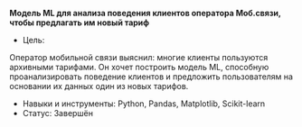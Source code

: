 **Модель ML для анализа поведения клиентов оператора Моб.связи, чтобы предлагать им  новый тариф**
- Цель:

Оператор мобильной связи выяснил: многие клиенты пользуются архивными тарифами. Он хочет построить модель ML, способную проанализировать поведение клиентов и предложить пользователям на основании их данных один из  новых тарифов.
- Навыки и инструменты: Python, Pandas, Matplotlib, Scikit-learn
- Статус: Завершён